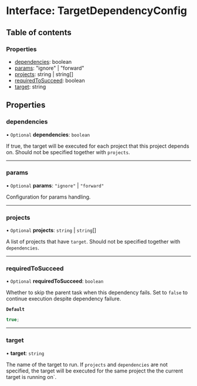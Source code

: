 # Interface: TargetDependencyConfig

## Table of contents

### Properties

- [dependencies](/reference/core-api/devkit/documents/TargetDependencyConfig#dependencies): boolean
- [params](/reference/core-api/devkit/documents/TargetDependencyConfig#params): "ignore" | "forward"
- [projects](/reference/core-api/devkit/documents/TargetDependencyConfig#projects): string | string[]
- [requiredToSucceed](/reference/core-api/devkit/documents/TargetDependencyConfig#requiredtosucceed): boolean
- [target](/reference/core-api/devkit/documents/TargetDependencyConfig#target): string

## Properties

### dependencies

• `Optional` **dependencies**: `boolean`

If true, the target will be executed for each project that this project depends on.
Should not be specified together with `projects`.

---

### params

• `Optional` **params**: `"ignore"` \| `"forward"`

Configuration for params handling.

---

### projects

• `Optional` **projects**: `string` \| `string`[]

A list of projects that have `target`.
Should not be specified together with `dependencies`.

---

### requiredToSucceed

• `Optional` **requiredToSucceed**: `boolean`

Whether to skip the parent task when this dependency fails.
Set to `false` to continue execution despite dependency failure.

**`Default`**

```ts
true;
```

---

### target

• **target**: `string`

The name of the target to run. If `projects` and `dependencies` are not specified,
the target will be executed for the same project the the current target is running on`.
